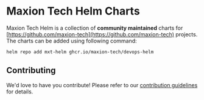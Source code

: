 # Maxion Tech Helm Charts

Maxion Tech Helm is a collection of **community maintained** charts for [https://github.com/maxion-tech](https://github.com/maxion-tech) projects. The charts can be added using following command:

```
helm repo add mxt-helm ghcr.io/maxion-tech/devops-helm
```

## Contributing

We'd love to have you contribute! Please refer to our [contribution guidelines](CONTRIBUTING.md) for details.
